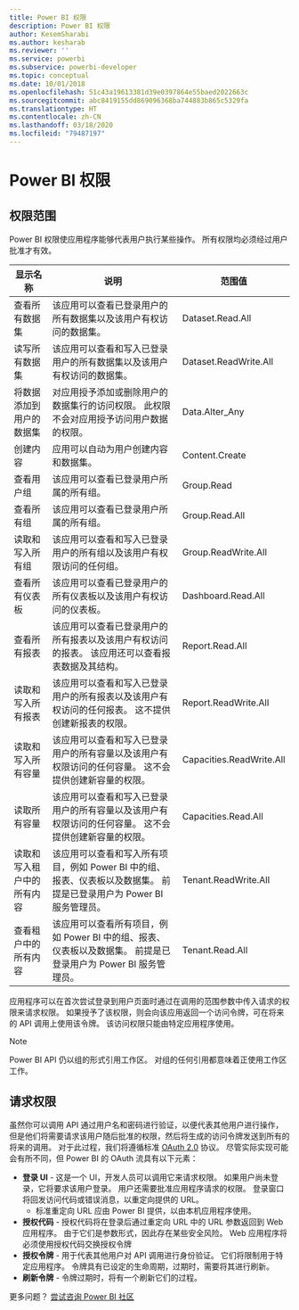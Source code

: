 ```yaml
---
title: Power BI 权限
description: Power BI 权限
author: KesemSharabi
ms.author: kesharab
ms.reviewer: ''
ms.service: powerbi
ms.subservice: powerbi-developer
ms.topic: conceptual
ms.date: 10/01/2018
ms.openlocfilehash: 51c43a19613381d39e0397864e55baed2022663c
ms.sourcegitcommit: abc8419155dd869096368ba744883b865c5329fa
ms.translationtype: HT
ms.contentlocale: zh-CN
ms.lasthandoff: 03/18/2020
ms.locfileid: "79487197"
---
```

# <a name="power-bi-permissions"></a>Power BI 权限

## <a name="permission-scopes"></a>权限范围

Power BI 权限使应用程序能够代表用户执行某些操作。 所有权限均必须经过用户批准才有效。

| 显示名称 | 说明 | 范围值 |
| --- | --- | --- |
| 查看所有数据集 |该应用可以查看已登录用户的所有数据集以及该用户有权访问的数据集。 |Dataset.Read.All |
| 读写所有数据集 |该应用可以查看和写入已登录用户的所有数据集以及该用户有权访问的数据集。 |Dataset.ReadWrite.All |
| 将数据添加到用户的数据集 |对应用授予添加或删除用户的数据集行的访问权限。 此权限不会对应用授予访问用户数据的权限。 |Data.Alter_Any |
| 创建内容 |应用可以自动为用户创建内容和数据集。 |Content.Create |
| 查看用户组 |该应用可以查看已登录用户所属的所有组。 |Group.Read |
| 查看所有组 |该应用可以查看已登录用户所属的所有组。 |Group.Read.All |
| 读取和写入所有组 |该应用可以查看和写入已登录用户的所有组以及该用户有权限访问的任何组。 |Group.ReadWrite.All |
| 查看所有仪表板 |该应用可以查看已登录用户的所有仪表板以及该用户有权访问的仪表板。 |Dashboard.Read.All |
| 查看所有报表 |该应用可以查看已登录用户的所有报表以及该用户有权访问的报表。 该应用还可以查看报表数据及其结构。 |Report.Read.All |
| 读取和写入所有报表 |该应用可以查看和写入已登录用户的所有报表以及该用户有权访问的任何报表。 这不提供创建新报表的权限。 |Report.ReadWrite.All |
| 读取和写入所有容量 |该应用可以查看和写入已登录用户的所有容量以及该用户有权限访问的任何容量。 这不会提供创建新容量的权限。 |Capacities.ReadWrite.All |
| 读取所有容量 |该应用可以查看和写入已登录用户的所有容量以及该用户有权限访问的任何容量。 这不会提供创建新容量的权限。 |Capacities.Read.All |
| 读取和写入租户中的所有内容 |该应用可以查看和写入所有项目，例如 Power BI 中的组、报表、仪表板以及数据集。 前提是已登录用户为 Power BI 服务管理员。 |Tenant.ReadWrite.All |
| 查看租户中的所有内容 |该应用可以查看所有项目，例如 Power BI 中的组、报表、仪表板以及数据集。 前提是已登录用户为 Power BI 服务管理员。 |Tenant.Read.All |

应用程序可以在首次尝试登录到用户页面时通过在调用的范围参数中传入请求的权限来请求权限。 如果授予了该权限，则会向该应用返回一个访问令牌，可在将来的 API 调用上使用该令牌。 该访问权限只能由特定应用程序使用。

> [!NOTE]
> Power BI API 仍以组的形式引用工作区。 对组的任何引用都意味着正使用工作区工作。

## <a name="requesting-permissions"></a>请求权限

虽然你可以调用 API 通过用户名和密码进行验证，以便代表其他用户进行操作，但是他们将需要请求该用户随后批准的权限，然后将生成的访问令牌发送到所有的将来的调用。 对于此过程，我们将遵循标准 [OAuth 2.0](https://oauth.net/2/) 协议。 尽管实际实现可能会有所不同，但 Power BI 的 OAuth 流具有以下元素：

* **登录 UI** - 这是一个 UI，开发人员可以调用它来请求权限。 如果用户尚未登录，它将要求该用户登录。 用户还需要批准应用程序请求的权限。 登录窗口将回发访问代码或错误消息，以重定向提供的 URL。
  * 标准重定向 URL 应由 Power BI 提供，以由本机应用程序使用。
* **授权代码** - 授权代码将在登录后通过重定向 URL 中的 URL 参数返回到 Web 应用程序。 由于它们是参数形式，因此存在某些安全风险。 Web 应用程序将必须使用授权代码交换授权令牌
* **授权令牌** - 用于代表其他用户对 API 调用进行身份验证。 它们将限制用于特定应用程序。 令牌具有已设定的生命周期，过期时，需要将其进行刷新。
* **刷新令牌** - 令牌过期时，将有一个刷新它们的过程。

更多问题？ [尝试咨询 Power BI 社区](https://community.powerbi.com/)